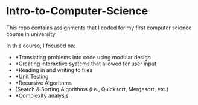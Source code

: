# Intro-to-Computer-Science
This repo contains assignments that I coded for my first computer science course in university.

In this course, I focused on:
* *Translating problems into code using modular design
* *Creating interactive systems that allowed for user input 
* *Reading in and writing to files
* *Unit Testing
* *Recursive Algorithms
* (Search & Sorting Algorithms (i.e., Quicksort, Mergesort, etc.)
* *Complexity analysis
